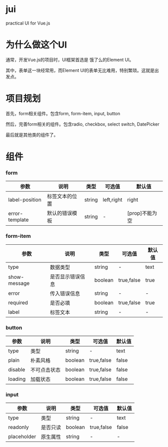 # jui
practical  UI for Vue.js

# 为什么做这个UI

通常，开发Vue.js的项目时，UI框架首选是 饿了么的Element UI。

其中，表单这一块经常用，而Element UI的表单无比难用，特别繁琐。这就是出发点。

# 项目规划

首先，form相关组件。包含form, form-item, input, button

然后，完善form相关的组件。包含radio, checkbox, select switch, DatePicker

最后就是其他类的组件了。

# 组件

### form

|参数|说明|类型|可选值|默认值|
|--|--|--|--|--|
|label-position|标签文本的位置|string|left,right|right|
|error-template|默认的错误模板|string|-|[prop]不能为空

### form-item

|参数|说明|类型|可选值|默认值|
|--|--|--|--|--|
|type|数据类型|string|-|text|
|show-message|是否显示错误信息|boolean|true,false|true|
|error|传入错误信息|string|-|-|
|required|是否必填|boolean|true,false|true|
|label|标签文本|string|-|-|

### button

|参数|说明|类型|可选值|默认值|
|--|--|--|--|--|
|type|类型|string|-|text|
|plain|朴素风格|boolean|true,false|false|
|disable|不可点击状态|boolean|true,false|false|
|loading|加载状态|boolean|true,false|false|

### input

|参数|说明|类型|可选值|默认值|
|--|--|--|--|--|
|type|类型|string|-|text|
|readonly|是否只读|boolean|true,false|false|
|placeholder|原生属性|string|-|-|
